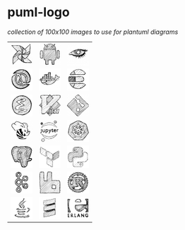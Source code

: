 # puml-logo
*collection of 100x100 images to use for plantuml diagrams*

|                               |                                |                                    |
|-------------------------------|--------------------------------|------------------------------------|
| ![](./pics/50x50/airflow.png) | ![](./pics/50x50/android.png)  | ![](./pics/50x50/cassandra.png)    |
| ![](./pics/50x50/clojure.png) | ![](./pics/50x50/docker.png)   | ![](./pics/50x50/elasticsearch.png)|
| ![](./pics/50x50/emacs.png)   | ![](./pics/50x50/vim.png)      | ![](./pics/50x50/git.png)          |
| ![](./pics/50x50/hive.png)    | ![](./pics/50x50/jupyter.png)  | ![](./pics/50x50/k8s.png)          |
| ![](./pics/50x50/postgres.png)| ![](./pics/50x50/terraform.png)| ![](./pics/50x50/python.png)       |
| ![](./pics/50x50/kafka.png)   | ![](./pics/50x50/rabbitmq.png) | ![](./pics/50x50/rust.png)         |
| ![](./pics/50x50/java.png)    | ![](./pics/50x50/scala.png)    | ![](./pics/50x50/erlang.png)       |

